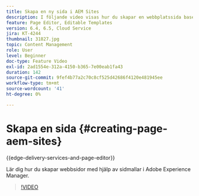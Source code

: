 ```yaml
---
title: Skapa en ny sida i AEM Sites
description: I följande video visas hur du skapar en webbplatssida baserad på en mall i Adobe Experience Manager.
feature: Page Editor, Editable Templates
version: 6.4, 6.5, Cloud Service
jira: KT-4244
thumbnail: 31827.jpg
topic: Content Management
role: User
level: Beginner
doc-type: Feature Video
exl-id: 2ad1554e-312a-4150-b365-7e00eab1fa43
duration: 142
source-git-commit: 9fef4b77a2c70c8cf525d42686f4120e481945ee
workflow-type: tm+mt
source-wordcount: '41'
ht-degree: 0%

---
```


# Skapa en sida {#creating-page-aem-sites}

{{edge-delivery-services-and-page-editor}}

Lär dig hur du skapar webbsidor med hjälp av sidmallar i Adobe Experience Manager.

>[!VIDEO](https://video.tv.adobe.com/v/31827?quality=12&learn=on)

